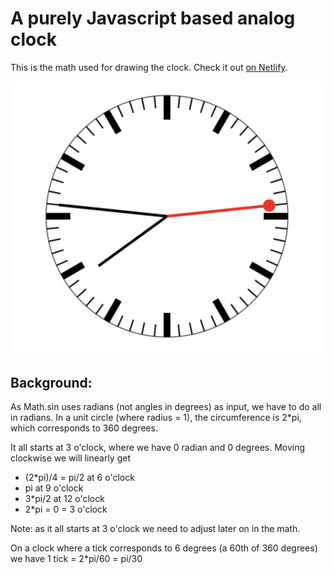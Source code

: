 # A purely Javascript based analog clock

This is the math used for drawing the clock. Check it out [on Netlify](https://happy-davinci-0d66b6.netlify.app).

![Clock](https://github.com/2bonahill/analog-clock/blob/main/analog-clock.png?raw=true)

## Background:
 
As Math.sin uses radians (not angles in degrees) as input, we have to do all in radians. In a unit circle (where radius = 1), the circumference is 2*pi, which corresponds to 360 degrees.
  
It all starts at 3 o'clock, where we have 0 radian and 0 degrees. Moving clockwise we will linearly get 
- (2*pi)/4 = pi/2 at 6 o'clock
- pi at 9 o'clock
- 3*pi/2 at 12 o'clock
- 2*pi = 0 = 3 o'clock


Note: as it all starts at 3 o'clock we need to adjust later on in the math.
 
On a clock where a tick corresponds to 6 degrees (a 60th of 360 degrees) we have
1 tick = 2*pi/60 = pi/30
